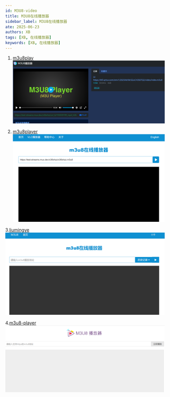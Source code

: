 ```yaml
---
id: M3U8-video
title: M3U8在线播放器
sidebar_label: M3U8在线播放器
ate: 2025-06-23
authors: XB
tags: [XB, 在线播放器]
keywords: [XB, 在线播放器]
---
```



1. [m3u8play](https://m3u8play.com/)
![](m3u8.assets/image-m3u8-1.png)


2. [m3u8player](https://m3u8player.org/)
![](m3u8.assets/image-m3u8-2.png)

3.[liumingye](https://tool.liumingye.cn/m3u8/)
![](m3u8.assets/image-m3u8-3.png)

4.[m3u8-player](https://m3u8-player.com/)
![](m3u8.assets/image-m3u8-4.png)



